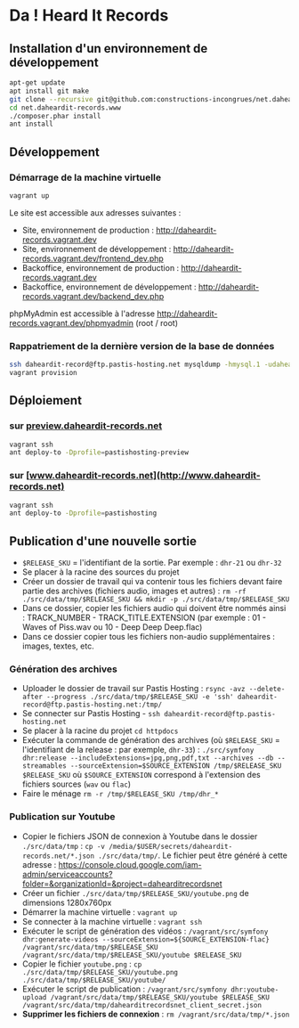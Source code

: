 # Da ! Heard It Records

## Installation d'un environnement de développement

```bash
apt-get update
apt install git make
git clone --recursive git@github.com:constructions-incongrues/net.daheardit-records.www.git
cd net.daheardit-records.www
./composer.phar install
ant install
```

## Développement

### Démarrage de la machine virtuelle

```sh
vagrant up
```

Le site est accessible aux adresses suivantes :

- Site, environnement de production : http://daheardit-records.vagrant.dev
- Site, environnement de développement : http://daheardit-records.vagrant.dev/frontend_dev.php
- Backoffice, environnement de production : http://daheardit-records.vagrant.dev
- Backoffice, environnement de développement : http://daheardit-records.vagrant.dev/backend_dev.php

phpMyAdmin est accessible à l'adresse http://daheardit-records.vagrant.dev/phpmyadmin (root / root)

### Rappatriement de la dernière version de la base de données

```sh
ssh daheardit-record@ftp.pastis-hosting.net mysqldump -hmysql.1 -udaheardit-record -p daheardit-record > ./src/data/fixtures/net_dahearditrecords_www.dump.sql
vagrant provision
```

## Déploiement

### sur [preview.daheardit-records.net](http://preview.daheardit-records.net)

```bash
vagrant ssh
ant deploy-to -Dprofile=pastishosting-preview
```

### sur [www.daheardit-records.net](http://www.daheardit-records.net)

```bash
vagrant ssh
ant deploy-to -Dprofile=pastishosting
```

## Publication d'une nouvelle sortie

- `$RELEASE_SKU` = l'identifiant de la sortie. Par exemple : `dhr-21` ou `dhr-32`
- Se placer à la racine des sources du projet
- Créer un dossier de travail qui va contenir tous les fichiers devant faire partie des archives (fichiers audio, images et autres) : `rm -rf ./src/data/tmp/$RELEASE_SKU && mkdir -p ./src/data/tmp/$RELEASE_SKU`
- Dans ce dossier, copier les fichiers audio qui doivent être nommés ainsi : TRACK_NUMBER - TRACK_TITLE.EXTENSION (par exemple : 01 - Waves of Piss.wav ou 10 - Deep Deep Deep.flac)
- Dans ce dossier copier tous les fichiers non-audio supplémentaires : images, textes, etc.

### Génération des archives

- Uploader le dossier de travail sur Pastis Hosting : `rsync -avz --delete-after --progress ./src/data/tmp/$RELEASE_SKU -e 'ssh' daheardit-record@ftp.pastis-hosting.net:/tmp/`
- Se connecter sur Pastis Hosting - `ssh daheardit-record@ftp.pastis-hosting.net`
- Se placer à la racine du projet `cd httpdocs`
- Exécuter la commande de génération des archives (où `$RELEASE_SKU` = l'identifiant de la release : par exemple, `dhr-33`) : `./src/symfony dhr:release --includeExtensions=jpg,png,pdf,txt --archives --db --streamables --sourceExtension=$SOURCE_EXTENSION /tmp/$RELEASE_SKU $RELEASE_SKU` où `$SOURCE_EXTENSION` correspond à l'extension des fichiers sources (`wav` ou `flac`)
- Faire le ménage `rm -r /tmp/$RELEASE_SKU /tmp/dhr_*`

### Publication sur Youtube

- Copier le fichiers JSON de connexion à Youtube dans le dossier `./src/data/tmp` : `cp -v /media/$USER/secrets/daheardit-records.net/*.json ./src/data/tmp/`. Le fichier peut être généré à cette adresse : <https://console.cloud.google.com/iam-admin/serviceaccounts?folder=&organizationId=&project=dahearditrecordsnet>
- Créer un fichier `./src/data/tmp/$RELEASE_SKU/youtube.png` de dimensions 1280x760px
- Démarrer la machine virtuelle : `vagrant up`
- Se connecter à la machine virtuelle : `vagrant ssh`
- Exécuter le script de génération des vidéos : `/vagrant/src/symfony dhr:generate-videos --sourceExtension=${SOURCE_EXTENSION-flac} /vagrant/src/data/tmp/$RELEASE_SKU /vagrant/src/data/tmp/$RELEASE_SKU/youtube $RELEASE_SKU`
- Copier le fichier `youtube.png` : `cp ./src/data/tmp/$RELEASE_SKU/youtube.png ./src/data/tmp/$RELEASE_SKU/youtube/`
- Exécuter le script de publication : `/vagrant/src/symfony dhr:youtube-upload /vagrant/src/data/tmp/$RELEASE_SKU/youtube $RELEASE_SKU /vagrant/src/data/tmp/dahearditrecordsnet_client_secret.json`
- **Supprimer les fichiers de connexion** : `rm /vagrant/src/data/tmp/*.json`
